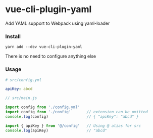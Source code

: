 # vue-cli-plugin-yaml

Add YAML support to Webpack using yaml-loader

### Install

```
yarn add --dev vue-cli-plugin-yaml
```

There is no need to configure anything else

### Usage

```yaml
# src/config.yml

apiKey: abcd
```

```js
// src/main.js

import config from './config.yml' 
import config from './config'       // extension can be omitted
console.log(config)                 // { "apiKey": "abcd" }

import { apiKey } from '@/config'   // Using @ alias for src
console.log(apiKey)                 // "abcd"
```
